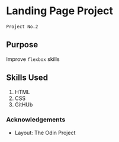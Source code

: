 # Landing Page Project
`Project No.2`

## Purpose
Improve `flexbox` skills

## Skills Used
1. HTML
2. CSS
3. GitHUb

### Acknowledgements
* Layout: The Odin Project